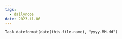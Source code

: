 ```yaml
---
tags:
  - dailynote
date: 2023-11-06
---
```


`
Task dateformat(date(this.file.name), "yyyy-MM-dd")
`
